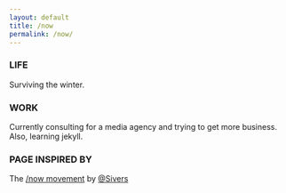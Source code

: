 ```yaml
---
layout: default
title: /now
permalink: /now/
---
```

### LIFE

Surviving the winter.

### WORK

Currently consulting for a media agency and trying to get more business. Also,
learning jekyll.

### PAGE INSPIRED BY

The [/now movement](https://sive.rs/nowff) by [@Sivers](https://twitter.com/sivers)
